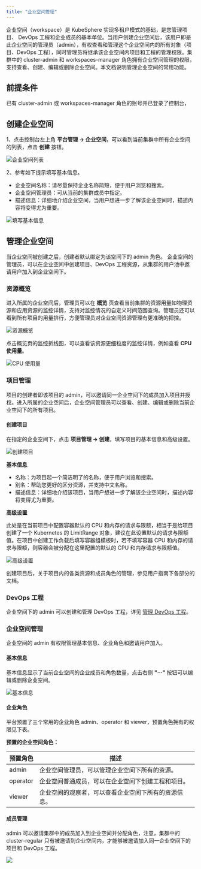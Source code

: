 ```yaml
---
title: "企业空间管理"
---
```


企业空间（workspace）是 KubeSphere 实现多租户模式的基础，是您管理项目、 DevOps 工程和企业成员的基本单位。当用户创建企业空间后，该用户即是此企业空间的管理员（admin），有权查看和管理这个企业空间内的所有对象（项目、DevOps 工程），同时管理员将继承该企业空间内项目和工程的管理权限。集群中的 cluster-admin 和 workspaces-manager 角色拥有企业空间管理的权限，支持查看、创建、编辑或删除企业空间。本文档说明管理企业空间的常用功能。

## 前提条件

已有 cluster-admin 或 workspaces-manager 角色的账号并已登录了控制台，

## 创建企业空间

1、点击控制台左上角 **平台管理 → 企业空间**，可以看到当前集群中所有企业空间的列表，点击 **创建** 按钮。

![企业空间列表](/workspace-list.png)

2、参考如下提示填写基本信息。

- 企业空间名称：请尽量保持企业名称简短，便于用户浏览和搜索。
- 企业空间管理员：可从当前的集群成员中指定。
- 描述信息：详细地介绍企业空间，当用户想进一步了解该企业空间时，描述内容将变得尤为重要。

![填写基本信息](/create-workspace.png)

## 管理企业空间

当企业空间被创建之后，创建者默认绑定为该空间下的 admin 角色。 企业空间的管理员，可以在企业空间中创建项目、DevOps 工程资源，从集群的用户池中邀请用户加入到企业空间下。

### 资源概览

进入所属的企业空间后，管理员可以在 **概览** 页查看当前集群的资源用量如物理资源和应用资源的监控详情，支持对监控情况的自定义时间范围查询。管理员还可以看到所有项目的用量排行，方便管理员对企业空间资源管理有更准确的把控。

![资源概览](/workspace-overview.png)

点击概览页的监控折线图，可以查看该资源更细粒度的监控详情，例如查看 **CPU 使用量**。

![CPU 使用量](/cpu-usage-monitor.png)


### 项目管理

项目的创建者即该项目的 admin，可以邀请同一企业空间下的成员加入项目并授权。进入所属的企业空间后，企业空间管理员可以查看、创建、编辑或删除当前企业空间下的所有项目。

#### 创建项目

在指定的企业空间下，点击 **项目管理 → 创建**，填写项目的基本信息和高级设置。

![创建项目](/create-project-basic.png)

**基本信息**
- 名称：为项目起一个简洁明了的名称，便于用户浏览和搜索。
- 别名：帮助您更好的区分资源，并支持中文名称。
- 描述信息：详细地介绍该项目，当用户想进一步了解该企业空间时，描述内容将变得尤为重要。


**高级设置**

此处是在当前项目中配置容器默认的 CPU 和内存的请求与限额，相当于是给项目创建了一个 Kubernetes 的 LimitRange 对象，建议在此设置默认的请求与限额值。在项目中创建工作负载后填写容器组模板时，若不填写容器 CPU 和内存的请求与限额，则容器会被分配在这里配置的默认的 CPU 和内存请求与限额值。

![高级设置](/namespace-limit-request.png)

创建项目后，关于项目内的各类资源和成员角色的管理，参见用户指南下各部分的文档。

### DevOps 工程

企业空间下的 admin 可以创建和管理 DevOps 工程，详见 [管理 DevOps 工程](../../devops/devops-project)。

### 企业空间管理
 
企业空间的 admin 有权限管理基本信息、企业角色和邀请用户加入。

#### 基本信息

基本信息显示了当前企业空间的企业成员和角色数量，点击右侧 **"···"** 按钮可以编辑或删除企业空间。

![基本信息](/workspace-basic.png)

#### 企业角色

平台预置了三个常用的企业角色 admin、operator 和 viewer，预置角色拥有的权限见下表。

**预置的企业空间角色：**

|预置角色|描述|
|---|---|
|admin |企业空间管理员，可以管理企业空间下所有的资源。|
|operator|企业空间普通成员，可以在企业空间下创建工程和项目。|
|viewer|企业空间的观察者，可以查看企业空间下所有的资源信息。|

#### 成员管理

admin 可以邀请集群中的成员加入到企业空间并分配角色，注意，集群中的 cluster-regular 只有被邀请到企业空间内，才能够被邀请加入同一企业空间下的项目和 DevOps 工程。

![](/invite-members-workspace.png)
